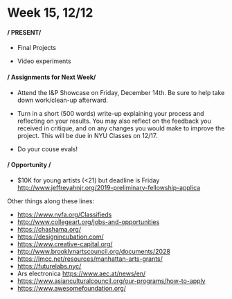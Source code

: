 # Week 15, 12/12

#### / PRESENT/

* Final Projects

* Video experiments


#### / Assignments for Next Week/

* Attend the I&P Showcase on Friday, December 14th. Be sure to help take down work/clean-up afterward. 

* Turn in a short (500 words) write-up explaining your process and reflecting on your results. You may also reflect on the feedback you received in critique, and on any changes you would make to improve the project. This will be due in NYU Classes on 12/17. 

* Do your couse evals! 

#### / Opportunity /

* $10K for young artists (<21) but deadline is Friday
http://www.jeffreyahnjr.org/2019-preliminary-fellowship-applica


Other things along these lines:
* https://www.nyfa.org/Classifieds
* http://www.collegeart.org/jobs-and-opportunities
* https://chashama.org/ 
* https://designincubation.com/
* https://www.creative-capital.org/
* http://www.brooklynartscouncil.org/documents/2028
* https://lmcc.net/resources/manhattan-arts-grants/
* https://futurelabs.nyc/ 
* Ars	electronica	https://www.aec.at/news/en/
* https://www.asianculturalcouncil.org/our-programs/how-to-apply 
* https://www.awesomefoundation.org/ 

